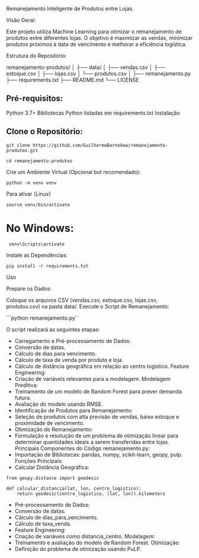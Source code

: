 Remanejamento Inteligente de Produtos entre Lojas.


Visão Geral:

Este projeto utiliza Machine Learning para otimizar o remanejamento de produtos entre diferentes lojas. O objetivo é maximizar as vendas, minimizar produtos próximos à data de vencimento e melhorar a eficiência logística.

Estrutura do Repositório:

remanejamento-produtos/
│
├── data/
│   ├── vendas.csv
│   ├── estoque.csv
│   ├── lojas.csv
│   └── produtos.csv
│
├── remanejamento.py
├── requirements.txt
├── README.md
└── LICENSE


## Pré-requisitos:
Python 3.7+
Bibliotecas Python listadas em requirements.txt
Instalação

## Clone o Repositório:

```
git clone https://github.com/GuilhermeBarnekow/remanejamento-produtos.git
```
```
cd remanejamento-produtos
```

Crie um Ambiente Virtual (Opcional but recomendado):

```
python -m venv venv
```

Para ativar (Linux) 

```source venv/bin/activate```

# No Windows:

``` venv\Scripts\activate```


Instale as Dependências:

```
pip install -r requirements.txt
```
Uso


Prepare os Dados:

Coloque os arquivos CSV (vendas.csv, estoque.csv, lojas.csv, produtos.csv) na pasta data/.
Execute o Script de Remanejamento:


```python remanejamento.py``


O script realizará as seguintes etapas:

- Carregamento e Pré-processamento de Dados:
- Conversão de datas.
- Cálculo de dias para vencimento.
- Cálculo de taxa de venda por produto e loja.
- Cálculo de distância geográfica em relação ao centro logístico.
Feature Engineering:
- Criação de variáveis relevantes para a modelagem.
Modelagem Preditiva:
- Treinamento de um modelo de Random Forest para prever demanda futura.
- Avaliação do modelo usando RMSE.
- Identificação de Produtos para Remanejamento:
- Seleção de produtos com alta previsão de vendas, baixo estoque e proximidade de vencimento.
- Otimização de Remanejamento:
- Formulação e resolução de um problema de otimização linear para determinar quantidades ideais a serem transferidas entre lojas.
Principais Componentes do Código
remanejamento.py:
- Importação de Bibliotecas: pandas, numpy, scikit-learn, geopy, pulp.
Funções Principais:
- Calcular Distância Geográfica:

```
from geopy.distance import geodesic

def calcular_distancia(lat, lon, centro_logistico):
    return geodesic(centro_logistico, (lat, lon)).kilometers
```

- Pré-processamento de Dados:
- Conversão de datas.
- Cálculo de dias_para_vencimento.
- Cálculo de taxa_venda.
- Feature Engineering:
- Criação de variáveis como distancia_centro.
Modelagem:
- Treinamento e avaliação do modelo de Random Forest.
Otimização:
- Definição do problema de otimização usando PuLP.
